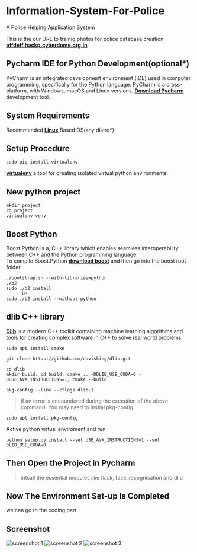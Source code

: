 # Information-System-For-Police
A Police Helping Application System

This is the our URL to trainig photos for police database creation **[offdeff.hackp.cyberdome.org.in](http://offdeff.hackp.cyberdome.org.in:8090/)**

## Pycharm IDE for Python Development(optional*)

PyCharm is an integrated development environment (IDE) used in computer programming, specifically for the Python language. PyCharm is a cross-platform, with Windows, macOS and Linux versions. **[Download Pycharm](https://www.jetbrains.com/pycharm/download)** development tool.

## System Requirements

Recommended **[Linux](https://en.wikipedia.org/wiki/Linux_distribution)** Based OS(any distro*)

## Setup Procedure

```
sudo pip install virtualenv
```
**[virtualenv](https://pypi.org/project/virtualenv/)** a tool for creating isolated virtual python environments.

## New python project

```
mkdir project
cd project
virtualenv venv
```

## Boost Python

Boost.Python is a, C++ library which enables seamless interoperability between C++ and the Python programming language.<br/>
To compile Boost.Python **[download boost](http://boost.org)** and then go into the boost root folder

```
./bootstrap.sh --with-libraries=python
./b2
sudo ./b2 install
      OR   
sudo ./b2 install --without-python      
```

## dlib C++ library 
**[Dlib](https://github.com/davisking/dlib
)** is a modern C++ toolkit containing machine learning algorithms and tools for creating complex software in C++ to solve real world problems.

```
sudo apt install cmake
```

```
git clone https://github.com/davisking/dlib.git
```
```
cd dlib
mkdir build; cd build; cmake .. -DDLIB_USE_CUDA=0 -DUSE_AVX_INSTRUCTIONS=1; cmake --build .
```
```
pkg-config --libs --cflags dlib-1
```

> if an error is encoundered during the execution of the above command. You may need to instlal pkg-config.
```
sudo apt install pkg-config
```

Active python virtual enviroment and run
```
python setup.py install --set USE_AVX_INSTRUCTIONS=1 --set DLIB_USE_CUDA=0
```

## Then Open the Project in Pycharm

> intsall the essential modules like flask, face_recognisation and dlib

## Now The Environment Set-up Is Completed 
we can go to the coding part

## Screenshot
![screenshot 1](https://github.com/HacKP-CyberDome/offdeff-web/blob/master/Shots/s1.png)
![screenshot 2](https://github.com/HacKP-CyberDome/offdeff-web/blob/master/Shots/s2.png)
![screenshot 3](https://github.com/HacKP-CyberDome/offdeff-web/blob/master/Shots/s3.png)


